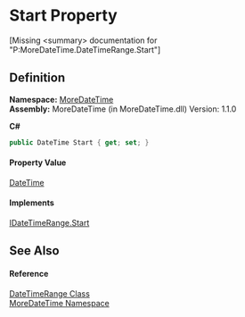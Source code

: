 # Start Property


\[Missing &lt;summary&gt; documentation for "P:MoreDateTime.DateTimeRange.Start"\]



## Definition
**Namespace:** <a href="N_MoreDateTime">MoreDateTime</a>  
**Assembly:** MoreDateTime (in MoreDateTime.dll) Version: 1.1.0

**C#**
``` C#
public DateTime Start { get; set; }
```



#### Property Value
<a href="https://learn.microsoft.com/dotnet/api/system.datetime" target="_blank" rel="noopener noreferrer">DateTime</a>

#### Implements
<a href="P_MoreDateTime_Interfaces_IDateTimeRange_Start">IDateTimeRange.Start</a>  


## See Also


#### Reference
<a href="T_MoreDateTime_DateTimeRange">DateTimeRange Class</a>  
<a href="N_MoreDateTime">MoreDateTime Namespace</a>  
